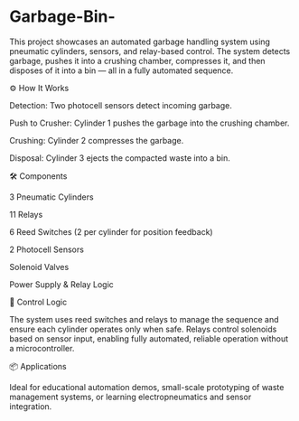 # Garbage-Bin-
This project showcases an automated garbage handling system using pneumatic cylinders, sensors, and relay-based control. The system detects garbage, pushes it into a crushing chamber, compresses it, and then disposes of it into a bin — all in a fully automated sequence.

⚙️ How It Works

Detection: Two photocell sensors detect incoming garbage.

Push to Crusher: Cylinder 1 pushes the garbage into the crushing chamber.

Crushing: Cylinder 2 compresses the garbage.

Disposal: Cylinder 3 ejects the compacted waste into a bin.

🛠️ Components

3 Pneumatic Cylinders

11 Relays

6 Reed Switches (2 per cylinder for position feedback)

2 Photocell Sensors

Solenoid Valves

Power Supply & Relay Logic

🧠 Control Logic

The system uses reed switches and relays to manage the sequence and ensure each cylinder operates only when safe. Relays control solenoids based on sensor input, enabling fully automated, reliable operation without a microcontroller.

📦 Applications

Ideal for educational automation demos, small-scale prototyping of waste management systems, or learning electropneumatics and sensor integration.
